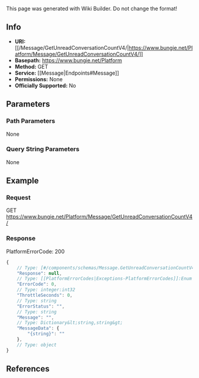 <span class="wiki-builder">This page was generated with Wiki Builder. Do not change the format!</span>

## Info


* **URI:** [[/Message/GetUnreadConversationCountV4/|https://www.bungie.net/Platform/Message/GetUnreadConversationCountV4/]]
* **Basepath:** https://www.bungie.net/Platform
* **Method:** GET
* **Service:** [[Message|Endpoints#Message]]
* **Permissions:** None
* **Officially Supported:** No

## Parameters
### Path Parameters
None

### Query String Parameters
None

## Example
### Request
GET https://www.bungie.net/Platform/Message/GetUnreadConversationCountV4/

### Response
PlatformErrorCode: 200
```javascript
{
    // Type: [#/components/schemas/Message.GetUnreadConversationCountV4]
    "Response": null,
    // Type: [[PlatformErrorCodes|Exceptions-PlatformErrorCodes]]:Enum
    "ErrorCode": 0,
    // Type: integer:int32
    "ThrottleSeconds": 0,
    // Type: string
    "ErrorStatus": "",
    // Type: string
    "Message": "",
    // Type: Dictionary&lt;string,string&gt;
    "MessageData": {
        "{string}": ""
    },
    // Type: object
}

```

## References
